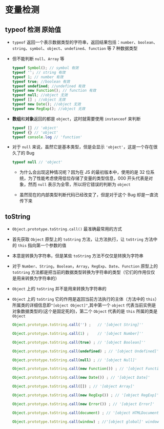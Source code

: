 # 变量检测

## typeof 检测 原始值

+ `typeof` 返回一个表示数据类型的字符串，返回结果包括：`number`、`boolean`、`string`、`symbol`、`object`、`undefined`、`function` 等 7 种数据类型

+ 但不能判断 `null`、`Array` 等

    ```js
    typeof Symbol(); // symbol 有效
    typeof ''; // string 有效
    typeof 1; // number 有效
    typeof true; //boolean 有效
    typeof undefined; //undefined 有效
    typeof new Function(); // function 有效
    typeof null; //object 无效
    typeof [] ; //object 无效
    typeof new Date(); //object 无效
    typeof new RegExp(); //object 无效
    ```

+ **数组**和**对象**返回的都是 `object`，这时就需要使用 `instanceof` 来判断

    ```js
    typeof [] // 'object'
    typeof {} // 'object'
    typeof console.log // 'function'
    ```

+ 对于 `null` 来说，虽然它是基本类型，但是会显示 `'object'`，这是一个存在很久了的 Bug

    ```js
    typeof null // 'object'
    ```

  + 为什么会出现这种情况呢？因为在 JS 的最初版本中，使用的是 32 位系统，为了性能考虑使用低位存储了变量的类型信息，000 开头代表是对象，然而 `null` 表示为全零，所以将它错误的判断为 `object`

  + 虽然现在的内部类型判断代码已经改变了，但是对于这个 Bug 却是一直流传下来

## toString

+ `Object.prototype.toString.call()` 最准确最常用的方式

+ 首先获取 `Object` 原型上的 `toString` 方法，让方法执行，让 `toString` 方法中的 `this` 指向第一个参数的值

+ 本意是转换为字符串，但是某些 `toString` 方法不仅仅是转换为字符串

+ 对于 `Number`、`String`，`Boolean`，`Array`，`RegExp`、`Date`、`Function` 原型上的 `toString` 方法都是把当前的数据类型转换为字符串的类型（它们的作用仅仅是用来转换为字符串的）

+ `Object` 上的 `toString` 并不是用来转换为字符串的

+ `Object` 上的 `toString` 它的作用是返回当前方法执行的主体（方法中的 `this`）所属类的详细信息即`"[object Object]"`,其中第一个 `object` 代表当前实例是对象数据类型的(这个是固定死的)，第二个 `Object` 代表的是 `this` 所属的类是 `Object`

    ```js
    Object.prototype.toString.call('') ;   // '[object String]''

    Object.prototype.toString.call(1) ;    // '[object Number]''

    Object.prototype.toString.call(true) ; // '[object Boolean]''

    Object.prototype.toString.call(undefined) ; // '[object Undefined]''

    Object.prototype.toString.call(null) ; // '[object Null]'

    Object.prototype.toString.call(new Function()) ; // '[object Function]'

    Object.prototype.toString.call(new Date()) ; // '[object Date]'

    Object.prototype.toString.call([]) ; // '[object Array]'

    Object.prototype.toString.call(new RegExp()) ; // '[object RegExp]'

    Object.prototype.toString.call(new Error()) ; // '[object Error]'

    Object.prototype.toString.call(document) ; // '[object HTMLDocument]'

    Object.prototype.toString.call(window) ; //'[object global]' window是全局对象global的引用
    ```
